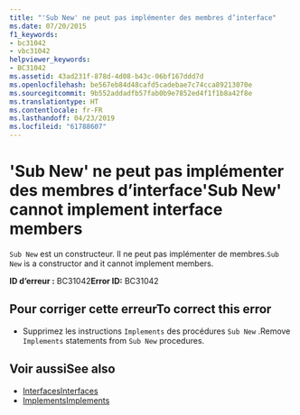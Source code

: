 ```yaml
---
title: "'Sub New' ne peut pas implémenter des membres d’interface"
ms.date: 07/20/2015
f1_keywords:
- bc31042
- vbc31042
helpviewer_keywords:
- BC31042
ms.assetid: 43ad231f-878d-4d08-b43c-06bf167ddd7d
ms.openlocfilehash: be567eb84d48cafd5cadebae7c74cca89213070e
ms.sourcegitcommit: 9b552addadfb57fab0b9e7852ed4f1f1b8a42f8e
ms.translationtype: HT
ms.contentlocale: fr-FR
ms.lasthandoff: 04/23/2019
ms.locfileid: "61788607"
---
```

# <a name="sub-new-cannot-implement-interface-members"></a><span data-ttu-id="18007-102">'Sub New' ne peut pas implémenter des membres d’interface</span><span class="sxs-lookup"><span data-stu-id="18007-102">'Sub New' cannot implement interface members</span></span>
<span data-ttu-id="18007-103">`Sub New` est un constructeur. Il ne peut pas implémenter de membres.</span><span class="sxs-lookup"><span data-stu-id="18007-103">`Sub New` is a constructor and it cannot implement members.</span></span>  
  
 <span data-ttu-id="18007-104">**ID d’erreur :** BC31042</span><span class="sxs-lookup"><span data-stu-id="18007-104">**Error ID:** BC31042</span></span>  
  
## <a name="to-correct-this-error"></a><span data-ttu-id="18007-105">Pour corriger cette erreur</span><span class="sxs-lookup"><span data-stu-id="18007-105">To correct this error</span></span>  
  
- <span data-ttu-id="18007-106">Supprimez les instructions `Implements` des procédures `Sub New` .</span><span class="sxs-lookup"><span data-stu-id="18007-106">Remove `Implements` statements from `Sub New` procedures.</span></span>  
  
## <a name="see-also"></a><span data-ttu-id="18007-107">Voir aussi</span><span class="sxs-lookup"><span data-stu-id="18007-107">See also</span></span>

- [<span data-ttu-id="18007-108">Interfaces</span><span class="sxs-lookup"><span data-stu-id="18007-108">Interfaces</span></span>](../../visual-basic/programming-guide/language-features/interfaces/index.md)
- [<span data-ttu-id="18007-109">Implements</span><span class="sxs-lookup"><span data-stu-id="18007-109">Implements</span></span>](../../visual-basic/language-reference/statements/implements-clause.md)
